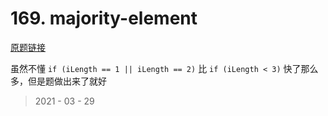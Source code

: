 # 169. majority-element

[原题链接](https://leetcode-cn.com/problems/majority-element/)

虽然不懂 `if (iLength == 1 || iLength == 2)` 比 `if (iLength < 3)` 快了那么多，但是题做出来了就好

> 2021 - 03 - 29
